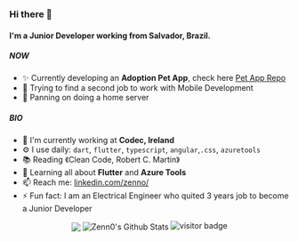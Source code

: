 


### Hi there 👋

#### I'm a Junior Developer working from Salvador, Brazil.

##### NOW

- ✨ Currently developing an **Adoption Pet App**, check here [Pet App Repo](https://github.com/Zenn0/adopt_pet_app)
- 🔭 Trying to find a second job to work with Mobile Development
- :robot: Panning on doing a home server

##### BIO

- 🏢 I'm currently working at **Codec, Ireland**
- ⚙️ I use daily: `dart`, `flutter`, `typescript`,  `angular`,`.css`, `azuretools`
- 📚 Reading 《Clean Code, Robert C. Martin》
- 🌱 Learning all about **Flutter** and **Azure Tools**
- 📫 Reach me: [linkedin.com/zenno/](https://www.linkedin.com/in/zenno/)
- ⚡️ Fun fact: I am an Electrical Engineer who quited 3 years job to become a Junior Developer


<p  align="center">
<img align="center" src="https://github-readme-stats.vercel.app/api/top-langs/?username=zenn0&hide_langs_below=1&theme=default&line_height=27&layout=compact"/>
<img align="center" src="https://github-readme-stats.vercel.app/api?username=zenn0&show_icons=true&count_private=true&include_all_commits=true&line_height=21" alt="Zenn0's Github Stats" />
<img src="https://visitor-badge.laobi.icu/badge?page_id=Zenn0" alt="visitor badge"/>       
</p>
